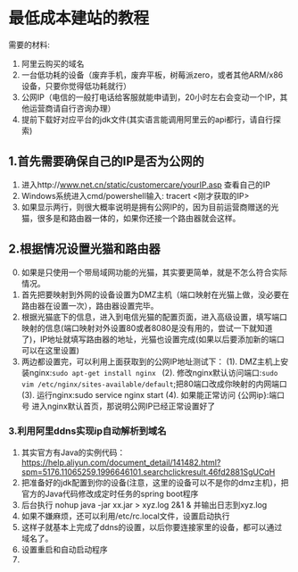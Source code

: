 # 最低成本建站的教程


需要的材料:
1. 阿里云购买的域名
2. 一台低功耗的设备（废弃手机，废弃平板，树莓派zero，或者其他ARM/x86设备，只要你觉得低功耗就行）
3. 公网IP（电信的一般打电话给客服就能申请到，20小时左右会变动一个IP，其他运营商请自行咨询办理）
4. 提前下载好对应平台的jdk文件(其实语言能调用阿里云的api都行，请自行探索)

## 1.首先需要确保自己的IP是否为公网的

1. 进入http://www.net.cn/static/customercare/yourIP.asp 查看自己的IP
2. Windows系统进入cmd/powershell输入: tracert <刚才获取的IP>
3. 如果显示两行，则很大概率说明是拥有公网IP的，因为目前运营商赠送的光猫，很多是和路由器一体的，如果你还接一个路由器就会这样。

## 2.根据情况设置光猫和路由器

0. 如果是只使用一个带局域网功能的光猫，其实要更简单，就是不怎么符合实际情况。
1. 首先把要映射到外网的设备设置为DMZ主机（端口映射在光猫上做，没必要在路由器在设置一次），路由器设置完毕。
2. 根据光猫底下的信息，进入到电信光猫的配置页面，进入高级设置，填写端口映射的信息(端口映射对外设置80或者8080是没有用的，尝试一下就知道了)，IP地址就填写路由器的地址，光猫也设置完成(如果以后要添加新的端口可以在这里设置)
3. 两边都设置完，可以利用上面获取到的公网IP地址测试下：
    (1). DMZ主机上安装nginx:`sudo apt-get install nginx `
    (2). 修改nginx默认访问端口:`sudo vim /etc/nginx/sites-available/default`;把80端口改成你映射的内网端口
    (3). 运行nginx:sudo service nginx start
    (4). 如果能正常访问 {公网ip}:端口号 进入nginx默认首页，那说明公网IP已经正常设置好了

### 3.利用阿里ddns实现ip自动解析到域名

1. 其实官方有Java的实例代码：https://help.aliyun.com/document_detail/141482.html?spm=5176.11065259.1996646101.searchclickresult.46fd2881SgUCqH
2. 把准备好的jdk配置到你的设备(注意，这里的设备可以不是你的dmz主机)，把官方的Java代码修改成定时任务的spring boot程序
3. 后台执行 nohup java -jar xx.jar > xyz.log 2&1   & 并输出日志到xyz.log
4. 如果不嫌麻烦，还可以利用/etc/rc.local文件，设置启动执行
5. 这样子就基本上完成了ddns的设置，以后你要连接家里的设备，都可以通过域名了。
6. 设置重启和自动启动程序
7. 